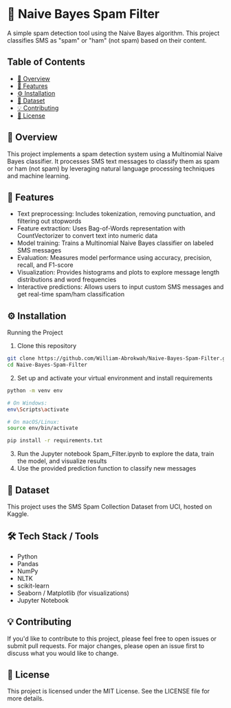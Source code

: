 # 📩 Naive Bayes Spam Filter

A simple spam detection tool using the Naive Bayes algorithm. This project classifies SMS as "spam" or "ham" (not spam) based on their content.

## Table of Contents

- [📌 Overview](#📌-overview)
- [🚀 Features](#🚀-features)
- [⚙️ Installation](#⚙️-installation)
- [📂 Dataset](#📂-dataset)
- [💡 Contributing](#💡-contributing)
- [📝 License](#📝-license)

## 📌 Overview
This project implements a spam detection system using a Multinomial Naive Bayes classifier. It processes SMS text messages to classify them as spam or ham (not spam) by leveraging natural language processing techniques and machine learning.

## 🚀 Features

- Text preprocessing: Includes tokenization, removing punctuation, and filtering out stopwords
- Feature extraction: Uses Bag-of-Words representation with CountVectorizer to convert text into numeric data
- Model training: Trains a Multinomial Naive Bayes classifier on labeled SMS messages
- Evaluation: Measures model performance using accuracy, precision, recall, and F1-score
- Visualization: Provides histograms and plots to explore message length distributions and word frequencies
- Interactive predictions: Allows users to input custom SMS messages and get real-time spam/ham classification

## ⚙️ Installation

Running the Project
1. Clone this repository
```bash
git clone https://github.com/William-Abrokwah/Naive-Bayes-Spam-Filter.git
cd Naive-Bayes-Spam-Filter
```
2. Set up and activate your virtual environment and install requirements
```bash
python -m venv env

# On Windows:
env\Scripts\activate

# On macOS/Linux:
source env/bin/activate

pip install -r requirements.txt
```
3. Run the Jupyter notebook Spam_Filter.ipynb to explore the data, train the model, and visualize results
4. Use the provided prediction function to classify new messages

## 📂 Dataset

This project uses the SMS Spam Collection Dataset from UCI, hosted on Kaggle.

## 🛠️ Tech Stack / Tools

- Python
- Pandas
- NumPy
- NLTK
- scikit-learn
- Seaborn / Matplotlib (for visualizations)
- Jupyter Notebook

## 💡 Contributing

If you'd like to contribute to this project, please feel free to open issues or submit pull requests. For major changes, please open an issue first to discuss what you would like to change.

## 📝 License

This project is licensed under the MIT License. See the LICENSE file for more details.